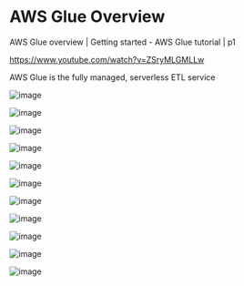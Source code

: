 # AWS Glue Overview

AWS Glue overview | Getting started - AWS Glue tutorial | p1

https://www.youtube.com/watch?v=ZSryMLGMLLw

AWS Glue is the fully managed, serverless ETL service

![image](https://github.com/luiscoco/AWS_Glue/assets/32194879/88a14c0e-7aac-4842-bdaf-a0467ae396e3)

![image](https://github.com/luiscoco/AWS_Glue/assets/32194879/712ff6a5-c4a7-4440-8d75-1243b51802fc)

![image](https://github.com/luiscoco/AWS_Glue/assets/32194879/dc55eaa9-fcc3-4adc-8cc6-b2c294986ad6)

![image](https://github.com/luiscoco/AWS_Glue/assets/32194879/74f26f06-441c-4745-aea2-e44bae9bf3d4)

![image](https://github.com/luiscoco/AWS_Glue/assets/32194879/7f8aac9e-7719-4899-807d-41e0806e0cb3)

![image](https://github.com/luiscoco/AWS_Glue/assets/32194879/0ba8c972-2965-453c-8080-cb5f8bfba283)

![image](https://github.com/luiscoco/AWS_Glue/assets/32194879/464d109a-3d2a-4455-820c-f646d06584fa)

![image](https://github.com/luiscoco/AWS_Glue/assets/32194879/f039a8b3-5242-419c-a751-379aaf7bcbff)

![image](https://github.com/luiscoco/AWS_Glue/assets/32194879/2c139531-0279-4234-b7a3-00443a89cd40)

![image](https://github.com/luiscoco/AWS_Glue/assets/32194879/11521558-c1e2-4206-b01d-0fc5d862029c)

![image](https://github.com/luiscoco/AWS_Glue/assets/32194879/43ebfc3d-a143-429e-8bf2-97cc14f60b42)

